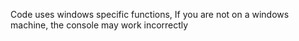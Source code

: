 Code uses windows specific functions, If you are not on a windows machine, the console may work incorrectly
